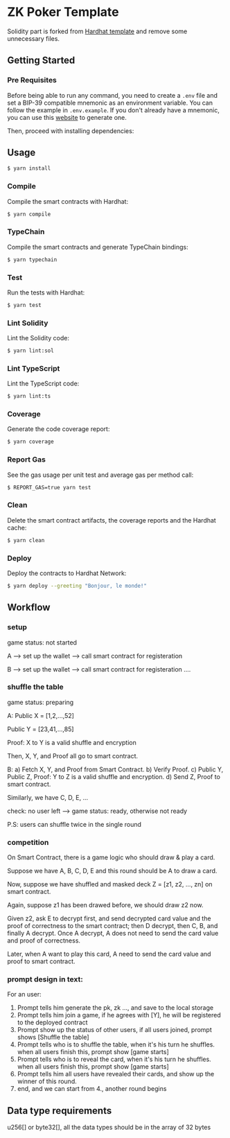 # ZK Poker Template 

Solidity part is forked from [Hardhat template](https://github.com/paulrberg/hardhat-template/blob/main/.solcover.js) and remove some unnecessary files.

## Getting Started

### Pre Requisites

Before being able to run any command, you need to create a `.env` file and set a BIP-39 compatible mnemonic as an environment
variable. You can follow the example in `.env.example`. If you don't already have a mnemonic, you can use this [website](https://iancoleman.io/bip39/) to generate one.

Then, proceed with installing dependencies:

## Usage

```sh
$ yarn install
```

### Compile

Compile the smart contracts with Hardhat:

```sh
$ yarn compile
```

### TypeChain

Compile the smart contracts and generate TypeChain bindings:

```sh
$ yarn typechain
```

### Test

Run the tests with Hardhat:

```sh
$ yarn test
```

### Lint Solidity

Lint the Solidity code:

```sh
$ yarn lint:sol
```

### Lint TypeScript

Lint the TypeScript code:

```sh
$ yarn lint:ts
```

### Coverage

Generate the code coverage report:

```sh
$ yarn coverage
```

### Report Gas

See the gas usage per unit test and average gas per method call:

```sh
$ REPORT_GAS=true yarn test
```

### Clean

Delete the smart contract artifacts, the coverage reports and the Hardhat cache:

```sh
$ yarn clean
```

### Deploy

Deploy the contracts to Hardhat Network:

```sh
$ yarn deploy --greeting "Bonjour, le monde!"
```


## Workflow

### setup

game status: not started

A --> set up the wallet --> call smart contract for registeration

B --> set up the wallet --> call smart contract for registeration
....

### shuffle the table

game status: preparing

A:
Public X = [1,2,...,52]

Public Y = [23,41,...,85]

Proof: X to Y is a valid shuffle and encryption

Then, X, Y, and Proof all go to smart contract.


B:
a) Fetch X, Y, and Proof from Smart Contract.
b) Verify Proof.
c) Public Y, Public Z, Proof: Y to Z is a valid shuffle and encryption.
d) Send Z, Proof to smart contract.

Similarly, we have C, D, E, ...

check: no user left --> game status: ready, otherwise not ready

P.S: users can shuffle twice in the single round

### competition

On Smart Contract, there is a game logic who should draw & play a card.

Suppose we have A, B, C, D, E and this round should be A to draw a card.

Now, suppose we have shuffled and masked deck Z = [z1, z2, ..., zn] on smart contract.

Again, suppose z1 has been drawed before, we should draw z2 now.

Given z2, ask E to decrypt first, and send decrypted card value and the proof of correctness to the smart contract;
then D decrypt, then C, B, and finally A decrypt. Once A decrypt, A does not need to send the card value and proof of correctness.

Later, when A want to play this card, A need to send the card value and proof to smart contract.


### prompt design in text:
For an user:
1. Prompt tells him generate the pk, zk ..., and save to the local storage
2. Prompt tells him join a game, if he agrees with [Y], he will be registered to the deployed contract
3. Prompt show up the status of other users, if all users joined, prompt shows [Shuffle the table]
4. Prompt tells who is to shuffle the table, when it's his turn he shuffles. when all users finish this, prompt show [game starts]
5. Prompt tells who is to reveal the card, when it's his turn he shuffles. when all users finish this, prompt show [game starts]
6. Prompt tells him all users have revealed their cards, and show up the winner of this round.
7. end, and we can start from 4., another round begins


## Data type requirements

u256[] or byte32[], all the data types should be in the array of 32 bytes


